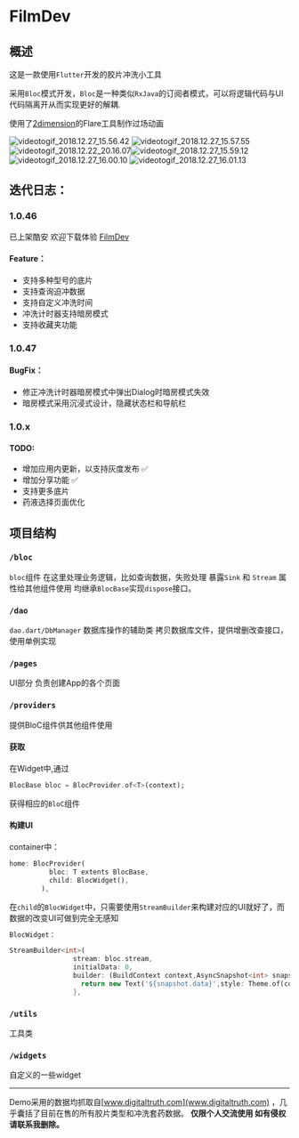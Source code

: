 # FilmDev

## 概述
这是一款使用`Flutter`开发的胶片冲洗小工具

采用`Bloc`模式开发，`Bloc`是一种类似`RxJava`的订阅者模式，可以将逻辑代码与UI代码隔离开从而实现更好的解耦.

使用了[2dimension](https://www.2dimensions.com/)的Flare工具制作过场动画

![videotogif_2018.12.27_15.56.42](art/videotogif_2018.12.27_15.56.42.gif)
![videotogif_2018.12.27_15.57.55](art/videotogif_2018.12.27_15.57.55.gif)![videotogif_2018.12.22_20.16.07](art/videotogif_2018.12.22_20.16.07.gif)![videotogif_2018.12.27_15.59.12](art/videotogif_2018.12.27_15.59.12-1.gif)
![videotogif_2018.12.27_16.00.10](art/videotogif_2018.12.27_16.00.10.gif)
![videotogif_2018.12.27_16.01.13](art/videotogif_2018.12.27_16.01.13.gif)

## 迭代日志：
>
###  **1.0.46**
已上架酷安 欢迎下载体验
[FilmDev](https://www.coolapk.com/apk/com.jiangxq.filmdev)
#### Feature：
* 支持多种型号的底片
* 支持查询迫冲数据
* 支持自定义冲洗时间
* 冲洗计时器支持暗房模式
* 支持收藏夹功能
>
### **1.0.47**
#### BugFix：
* 修正冲洗计时器暗房模式中弹出Dialog时暗房模式失效
* 暗房模式采用沉浸式设计，隐藏状态栏和导航栏
>
### **1.0.x**
#### TODO:
* 增加应用内更新，以支持灰度发布 ✅
* 增加分享功能 ✅
* 支持更多底片 
* 药液选择页面优化 



## 项目结构
### `/bloc`
`bloc`组件 
在这里处理业务逻辑，比如查询数据，失败处理 暴露`Sink` 和 `Stream` 属性给其他组件使用
均继承`BlocBase`实现`dispose`接口。

### `/dao`
`dao.dart/DbManager` 数据库操作的辅助类
拷贝数据库文件，提供增删改查接口，使用单例实现

### `/pages`
UI部分 负责创建App的各个页面
### `/providers`
提供BloC组件供其他组件使用

#### 获取
在Widget中,通过

```dart
BlocBase bloc = BlocProvider.of<T>(context);
```
获得相应的`BloC`组件
#### 构建UI

container中：

```dart
home: BlocProvider(
          bloc: T extents BlocBase,
          child: BlocWidget(),
        ),
```

在`child`的`BlocWidget`中，只需要使用`StreamBuilder`来构建对应的UI就好了，而数据的改变UI可做到完全无感知



```dart
BlocWidget：

StreamBuilder<int>(
                stream: bloc.stream,
                initialData: 0,
                builder: (BuildContext context,AsyncSnapshot<int> snapshot){
                  return new Text('${snapshot.data}',style: Theme.of(context).textTheme.display1,);
                },
```
### `/utils`
工具类
### `/widgets`
自定义的一些widget

---

Demo采用的数据均抓取自[www.digitaltruth.com](www.digitaltruth.com) ，几乎囊括了目前在售的所有胶片类型和冲洗套药数据。
**仅限个人交流使用 如有侵权 请联系我删除。**



